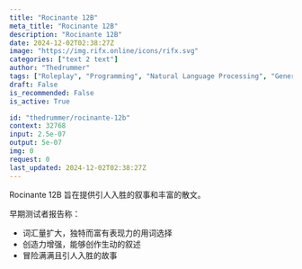 ```yaml
---
title: "Rocinante 12B"
meta_title: "Rocinante 12B"
description: "Rocinante 12B"
date: 2024-12-02T02:38:27Z
image: "https://img.rifx.online/icons/rifx.svg"
categories: ["text 2 text"]
author: "Thedrummer"
tags: ["Roleplay", "Programming", "Natural Language Processing", "Generative AI", "Chatbots"]
draft: False
is_recommended: False
is_active: True

id: "thedrummer/rocinante-12b"
context: 32768
input: 2.5e-07
output: 5e-07
img: 0
request: 0
last_updated: 2024-12-02T02:38:27Z
---
```


Rocinante 12B 旨在提供引人入胜的叙事和丰富的散文。

早期测试者报告称：
- 词汇量扩大，独特而富有表现力的用词选择
- 创造力增强，能够创作生动的叙述
- 冒险满满且引人入胜的故事

